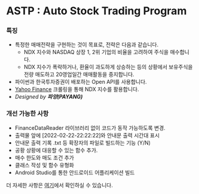 # ASTP : Auto Stock Trading Program

### 특징

- 특정한 매매전략을 구현하는 것이 목표로, 전략은 다음과 같습니다.
    - NDX 지수와 NASDAQ 상장 1, 2위 기업의 비율을 고려하여 주식을 매수합니다.
    - NDX 지수가 폭락하거나, 환율이 과도하게 상승하는 등의 상황에서 보유주식을 전량 매도하고 20영업일간 매매활동을 중지합니다.  
- 파이썬과 한국투자증권이 배포하는 Open API를 사용합니다.
- [Yahoo Finance](https://finance.yahoo.com/quote/NQ=F?p=NQ=F&.tsrc=fin-srch) 크롤링을 통해 NDX 지수를 활용합니다.
- <i>Designed by <b>파양(PAYANG)</b></i>

### 개선 가능한 사항

- FinanceDataReader 라이브러리 없이 코드가 동작 가능하도록 변경.
- 출력물 앞에 [2022-02-22-22:22:22]와 안내문 출력 시간대 표시
- 안내문 출력 기록 .txt 등 확장자의 파일로 빌드하는 기능 (Y/N)
- 공황 상황에 대응할 수 있는 함수 추가.
- 매수 한도와 매도 조건 추가
- 클래스 작성 및 함수 유형화
- Android Studio를 통한 안드로이드 어플리케이션 빌드

더 자세한 사항은 [여기](https://kiw6024.github.io/posts/ASTP/)에서 확인하실 수 있습니다.
